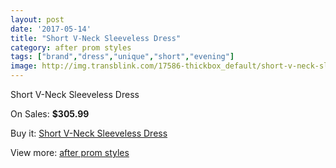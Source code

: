 ```yaml
---
layout: post
date: '2017-05-14'
title: "Short V-Neck Sleeveless Dress"
category: after prom styles
tags: ["brand","dress","unique","short","evening"]
image: http://img.transblink.com/17586-thickbox_default/short-v-neck-sleeveless-dress.jpg
---
```

Short V-Neck Sleeveless Dress

On Sales: **$305.99**
<a href="https://www.transblink.com/en/after-prom-styles/5529-short-v-neck-sleeveless-dress.html"><amp-img layout="responsive" width="600" height="600" src="//img.transblink.com/17586-thickbox_default/short-v-neck-sleeveless-dress.jpg" alt="Short V-Neck Sleeveless Dress 0" /></a>
<a href="https://www.transblink.com/en/after-prom-styles/5529-short-v-neck-sleeveless-dress.html"><amp-img layout="responsive" width="600" height="600" src="//img.transblink.com/17589-thickbox_default/short-v-neck-sleeveless-dress.jpg" alt="Short V-Neck Sleeveless Dress 1" /></a>
<a href="https://www.transblink.com/en/after-prom-styles/5529-short-v-neck-sleeveless-dress.html"><amp-img layout="responsive" width="600" height="600" src="//img.transblink.com/17588-thickbox_default/short-v-neck-sleeveless-dress.jpg" alt="Short V-Neck Sleeveless Dress 2" /></a>
<a href="https://www.transblink.com/en/after-prom-styles/5529-short-v-neck-sleeveless-dress.html"><amp-img layout="responsive" width="600" height="600" src="//img.transblink.com/17587-thickbox_default/short-v-neck-sleeveless-dress.jpg" alt="Short V-Neck Sleeveless Dress 3" /></a>

Buy it: [Short V-Neck Sleeveless Dress](https://www.transblink.com/en/after-prom-styles/5529-short-v-neck-sleeveless-dress.html "Short V-Neck Sleeveless Dress")

View more: [after prom styles](https://www.transblink.com/en/55-after-prom-styles "after prom styles")